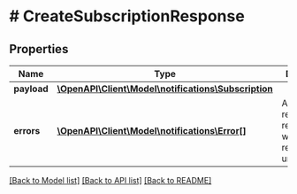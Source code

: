 # # CreateSubscriptionResponse

## Properties

Name | Type | Description | Notes
------------ | ------------- | ------------- | -------------
**payload** | [**\OpenAPI\Client\Model\notifications\Subscription**](Subscription.md) |  | [optional]
**errors** | [**\OpenAPI\Client\Model\notifications\Error[]**](Error.md) | A list of error responses returned when a request is unsuccessful. | [optional]

[[Back to Model list]](../../README.md#models) [[Back to API list]](../../README.md#endpoints) [[Back to README]](../../README.md)
